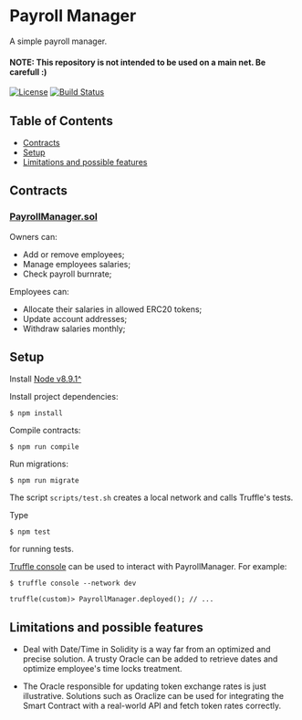 # Payroll Manager

A simple payroll manager. 

#### NOTE: This repository is not intended to be used on a main net. Be carefull :)

[![License](https://img.shields.io/badge/License-Apache%202.0-blue.svg)](https://opensource.org/licenses/Apache-2.0)
[![Build Status](https://travis-ci.org/luisfidelis/payroll-manager.svg?branch=master)](https://travis-ci.org/luisfidelis/payroll-manager)

## Table of Contents

* [Contracts](#contracts)
* [Setup](#setup)
* [Limitations and possible features](#limitations-and-possible-features)

## Contracts

### [PayrollManager.sol](https://github.com/luisfidelis/payroll-manager/tree/master/contracts/payroll)

Owners can:
* Add or remove employees;
* Manage employees salaries;
* Check payroll burnrate;
  
Employees can:
* Allocate their salaries in allowed ERC20 tokens;
* Update account addresses;
* Withdraw salaries monthly;

## Setup

Install [Node v8.9.1^](https://nodejs.org/en/download/releases/)

Install project dependencies:
```
$ npm install
```
Compile contracts:
```
$ npm run compile
```
Run migrations:
```
$ npm run migrate
```

The script ```scripts/test.sh``` creates a local network and calls Truffle's tests.

Type
```
$ npm test
```
for running tests.

[Truffle console](https://truffle.readthedocs.io/en/beta/getting_started/console/) can be used to interact with PayrollManager. For example:

```
$ truffle console --network dev
```

```
truffle(custom)> PayrollManager.deployed(); // ...
```

## Limitations and possible features

* Deal with Date/Time in Solidity is a way far from an optimized and precise solution. A trusty Oracle can be added to retrieve dates
and optimize employee's time locks treatment.

* The Oracle responsible for updating token exchange rates is just illustrative. Solutions such as Oraclize can be used for integrating 
the Smart Contract with a real-world API and fetch token rates correctly.